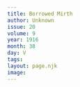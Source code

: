 ```yaml
---
title: Borrowed Mirth
author: Unknown
issue: 20
volume: 9
year: 1916
month: 38
day: V
tags:
layout: page.njk
image:
---
```

